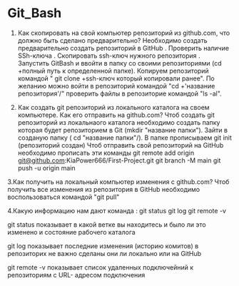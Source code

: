 # Git_Bash
1. Как скопировать на свой компьютер репозиторий из github.com, что должно быть сделано предварительно?
Необходимо создать предварительно создать репозиторий в GitHub .
Проверить наличие SSh-ключа .
Скопировать ssh-ключ нужного репозитория .
Запустить GitBash и ввойти в папку со своими репозиториями (cd +полный путь к определенной папке).
Копируем репозиторий командой " git clone +ssh-ключ который копировали ранее".
По желанию можно войти в репозиторий командой "cd +'название репозитория'/" проверить файлы в репозиторие 
командой "ls -al".


2. Как создать git репозиторий из локального каталога на своем компьютере. Как его отправить на github.com?
Чтоб создать git репозиторий из локальнаого каталога необходимо создать папку которая 
будет репозиторием в Git (mkdir "название папки").
Зайти в созданую папку ( cd "название папки"/).
В папке прописываем git init (репозиторий создан)
Чтоб отправить свой репозиторий на GitHub необходимо прописать эти команды
git remote add origin git@github.com:KiaPower666/First-Project.git
git branch -M main
git push -u origin main



3.Как получить на локальный компьютер изменения с github.com?
Чтоб получить все изменения из репозитория в GitHub необходимо воспользоваться командой "git pull"

4.Какую информацию нам дают команда :
git status
git log
git remote -v 

git status показывает в какой ветке вы находитесь и было ли это изменено и состояние рабочего каталога 

git log показывает последние изменения (историю комитов) в репозиторих не важно сделаны они ли локально или на GitHub


git remote -v показывает список удаленных подключейний к репозиториям с URL- адресом подключения 
